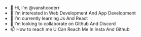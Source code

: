- 👋 Hi, I’m @vanshcoderr
- 👀 I’m interested in Web Development And App Development
- 🌱 I’m currently learning Js And React
- 💞️ I’m looking to collaborate on Github And Discord
- 📫 How to reach me U Can Reach Me In Insta And Github

<!---
vanshcoderr/vanshcoderr is a ✨ special ✨ repository because its `README.md` (this file) appears on your GitHub profile.
You can click the Preview link to take a look at your changes.
--->
